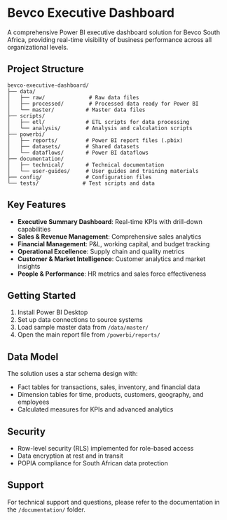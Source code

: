 # Bevco Executive Dashboard

A comprehensive Power BI executive dashboard solution for Bevco South Africa, providing real-time visibility of business performance across all organizational levels.

## Project Structure

```
bevco-executive-dashboard/
├── data/
│   ├── raw/              # Raw data files
│   ├── processed/        # Processed data ready for Power BI
│   └── master/          # Master data files
├── scripts/
│   ├── etl/             # ETL scripts for data processing
│   └── analysis/        # Analysis and calculation scripts
├── powerbi/
│   ├── reports/         # Power BI report files (.pbix)
│   ├── datasets/        # Shared datasets
│   └── dataflows/       # Power BI dataflows
├── documentation/
│   ├── technical/       # Technical documentation
│   └── user-guides/     # User guides and training materials
├── config/              # Configuration files
└── tests/              # Test scripts and data
```

## Key Features

- **Executive Summary Dashboard**: Real-time KPIs with drill-down capabilities
- **Sales & Revenue Management**: Comprehensive sales analytics
- **Financial Management**: P&L, working capital, and budget tracking
- **Operational Excellence**: Supply chain and quality metrics
- **Customer & Market Intelligence**: Customer analytics and market insights
- **People & Performance**: HR metrics and sales force effectiveness

## Getting Started

1. Install Power BI Desktop
2. Set up data connections to source systems
3. Load sample master data from `/data/master/`
4. Open the main report file from `/powerbi/reports/`

## Data Model

The solution uses a star schema design with:
- Fact tables for transactions, sales, inventory, and financial data
- Dimension tables for time, products, customers, geography, and employees
- Calculated measures for KPIs and advanced analytics

## Security

- Row-level security (RLS) implemented for role-based access
- Data encryption at rest and in transit
- POPIA compliance for South African data protection

## Support

For technical support and questions, please refer to the documentation in the `/documentation/` folder.